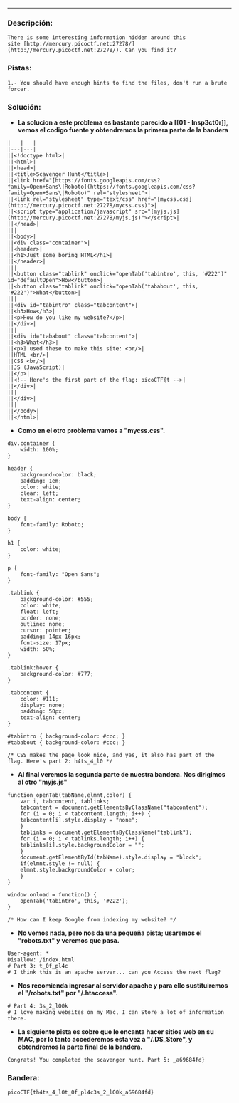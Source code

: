 ---
### Descripción:
```
There is some interesting information hidden around this site [http://mercury.picoctf.net:27278/](http://mercury.picoctf.net:27278/). Can you find it?
```

### Pistas: 
```
1.- You should have enough hints to find the files, don't run a brute forcer.
```

### Solución:
- **La solucion a este problema es bastante parecido a [[01 - Insp3ct0r]], vemos el codigo fuente y obtendremos la primera parte de la bandera**
```
|   |   |
|---|---|
||<!doctype html>|
||<html>|
||<head>|
||<title>Scavenger Hunt</title>|
||<link href="[https://fonts.googleapis.com/css?family=Open+Sans\|Roboto](https://fonts.googleapis.com/css?family=Open+Sans\|Roboto)" rel="stylesheet">|
||<link rel="stylesheet" type="text/css" href="[mycss.css](http://mercury.picoctf.net:27278/mycss.css)">|
||<script type="application/javascript" src="[myjs.js](http://mercury.picoctf.net:27278/myjs.js)"></script>|
||</head>|
|||
||<body>|
||<div class="container">|
||<header>|
||<h1>Just some boring HTML</h1>|
||</header>|
|||
||<button class="tablink" onclick="openTab('tabintro', this, '#222')" id="defaultOpen">How</button>|
||<button class="tablink" onclick="openTab('tababout', this, '#222')">What</button>|
|||
||<div id="tabintro" class="tabcontent">|
||<h3>How</h3>|
||<p>How do you like my website?</p>|
||</div>|
|||
||<div id="tababout" class="tabcontent">|
||<h3>What</h3>|
||<p>I used these to make this site: <br/>|
||HTML <br/>|
||CSS <br/>|
||JS (JavaScript)|
||</p>|
||<!-- Here's the first part of the flag: picoCTF{t -->|
||</div>|
|||
||</div>|
|||
||</body>|
||</html>|
```
- **Como en el otro problema vamos a "mycss.css".**
```
div.container {
    width: 100%;
}

header {
    background-color: black;
    padding: 1em;
    color: white;
    clear: left;
    text-align: center;
}

body {
    font-family: Roboto;
}

h1 {
    color: white;
}

p {
    font-family: "Open Sans";
}

.tablink {
    background-color: #555;
    color: white;
    float: left;
    border: none;
    outline: none;
    cursor: pointer;
    padding: 14px 16px;
    font-size: 17px;
    width: 50%;
}

.tablink:hover {
    background-color: #777;
}

.tabcontent {
    color: #111;
    display: none;
    padding: 50px;
    text-align: center;
}

#tabintro { background-color: #ccc; }
#tababout { background-color: #ccc; }

/* CSS makes the page look nice, and yes, it also has part of the flag. Here's part 2: h4ts_4_l0 */
```
- **Al final veremos la segunda parte de nuestra bandera. Nos dirigimos al otro "myjs.js"**
```
function openTab(tabName,elmnt,color) {
    var i, tabcontent, tablinks;
    tabcontent = document.getElementsByClassName("tabcontent");
    for (i = 0; i < tabcontent.length; i++) {
	tabcontent[i].style.display = "none";
    }
    tablinks = document.getElementsByClassName("tablink");
    for (i = 0; i < tablinks.length; i++) {
	tablinks[i].style.backgroundColor = "";
    }
    document.getElementById(tabName).style.display = "block";
    if(elmnt.style != null) {
	elmnt.style.backgroundColor = color;
    }
}

window.onload = function() {
    openTab('tabintro', this, '#222');
}

/* How can I keep Google from indexing my website? */
```
- **No vemos nada, pero nos da una pequeña pista; usaremos el "robots.txt" y veremos que pasa.**
```
User-agent: *
Disallow: /index.html
# Part 3: t_0f_pl4c
# I think this is an apache server... can you Access the next flag?
```
- **Nos recomienda ingresar al servidor apache y para ello sustituiremos el "/robots.txt" por "/.htaccess".**
```
# Part 4: 3s_2_lO0k
# I love making websites on my Mac, I can Store a lot of information there.
```
- **La siguiente pista es sobre que le encanta hacer sitios web en su MAC, por lo tanto accederemos esta vez a "/.DS_Store", y obtendremos la parte final de la bandera.**
```
Congrats! You completed the scavenger hunt. Part 5: _a69684fd}
```

### Bandera:
```
picoCTF{th4ts_4_l0t_0f_pl4c3s_2_lO0k_a69684fd}
```
